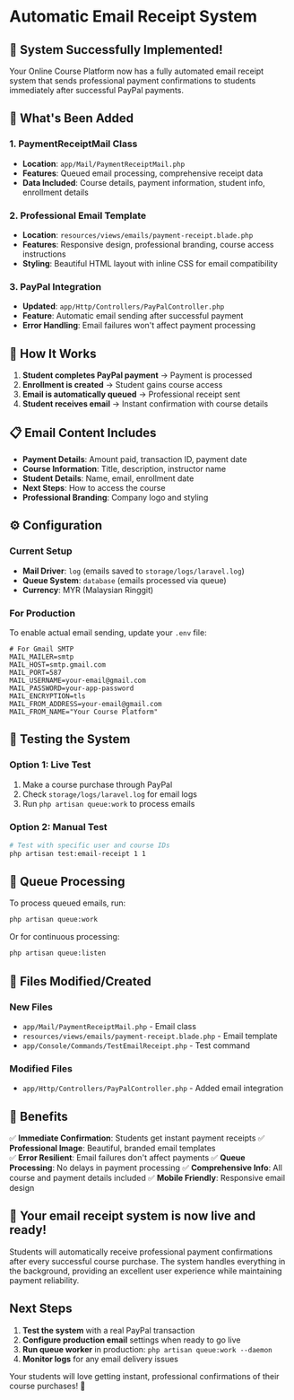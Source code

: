 # Automatic Email Receipt System

## 🎉 System Successfully Implemented!

Your Online Course Platform now has a fully automated email receipt system that sends professional payment confirmations to students immediately after successful PayPal payments.

## 📧 What's Been Added

### 1. PaymentReceiptMail Class
- **Location**: `app/Mail/PaymentReceiptMail.php`
- **Features**: Queued email processing, comprehensive receipt data
- **Data Included**: Course details, payment information, student info, enrollment details

### 2. Professional Email Template
- **Location**: `resources/views/emails/payment-receipt.blade.php`
- **Features**: Responsive design, professional branding, course access instructions
- **Styling**: Beautiful HTML layout with inline CSS for email compatibility

### 3. PayPal Integration
- **Updated**: `app/Http/Controllers/PayPalController.php`
- **Feature**: Automatic email sending after successful payment
- **Error Handling**: Email failures won't affect payment processing

## 🚀 How It Works

1. **Student completes PayPal payment** → Payment is processed
2. **Enrollment is created** → Student gains course access  
3. **Email is automatically queued** → Professional receipt sent
4. **Student receives email** → Instant confirmation with course details

## 📋 Email Content Includes

- **Payment Details**: Amount paid, transaction ID, payment date
- **Course Information**: Title, description, instructor name
- **Student Details**: Name, email, enrollment date
- **Next Steps**: How to access the course
- **Professional Branding**: Company logo and styling

## ⚙️ Configuration

### Current Setup
- **Mail Driver**: `log` (emails saved to `storage/logs/laravel.log`)
- **Queue System**: `database` (emails processed via queue)
- **Currency**: MYR (Malaysian Ringgit)

### For Production
To enable actual email sending, update your `.env` file:
```env
# For Gmail SMTP
MAIL_MAILER=smtp
MAIL_HOST=smtp.gmail.com
MAIL_PORT=587
MAIL_USERNAME=your-email@gmail.com
MAIL_PASSWORD=your-app-password
MAIL_ENCRYPTION=tls
MAIL_FROM_ADDRESS=your-email@gmail.com
MAIL_FROM_NAME="Your Course Platform"
```

## 🔧 Testing the System

### Option 1: Live Test
1. Make a course purchase through PayPal
2. Check `storage/logs/laravel.log` for email logs
3. Run `php artisan queue:work` to process emails

### Option 2: Manual Test
```bash
# Test with specific user and course IDs
php artisan test:email-receipt 1 1
```

## 🎯 Queue Processing

To process queued emails, run:
```bash
php artisan queue:work
```

Or for continuous processing:
```bash
php artisan queue:listen
```

## 📁 Files Modified/Created

### New Files
- `app/Mail/PaymentReceiptMail.php` - Email class
- `resources/views/emails/payment-receipt.blade.php` - Email template
- `app/Console/Commands/TestEmailReceipt.php` - Test command

### Modified Files  
- `app/Http/Controllers/PayPalController.php` - Added email integration

## 🌟 Benefits

✅ **Immediate Confirmation**: Students get instant payment receipts
✅ **Professional Image**: Beautiful, branded email templates  
✅ **Error Resilient**: Email failures don't affect payments
✅ **Queue Processing**: No delays in payment processing
✅ **Comprehensive Info**: All course and payment details included
✅ **Mobile Friendly**: Responsive email design

## 🎊 Your email receipt system is now live and ready!

Students will automatically receive professional payment confirmations after every successful course purchase. The system handles everything in the background, providing an excellent user experience while maintaining payment reliability.

## Next Steps

1. **Test the system** with a real PayPal transaction
2. **Configure production email** settings when ready to go live
3. **Run queue worker** in production: `php artisan queue:work --daemon`
4. **Monitor logs** for any email delivery issues

Your students will love getting instant, professional confirmations of their course purchases! 🚀